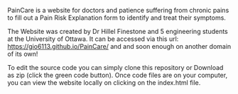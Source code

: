 PainCare is a website for doctors and patience suffering from chronic pains to fill out a Pain Risk Explanation form to identify and treat their symptoms.

The Website was created by Dr Hillel Finestone and 5 engineering students at the University of Ottawa. It can be accessed via this url: https://gio6113.github.io/PainCare/ and and soon enough on another domain of its own!

To edit the source code you can simply clone this repository or Download as zip (click the green code button). Once code files are on your computer, you can view the website locally on clicking on the index.html file.